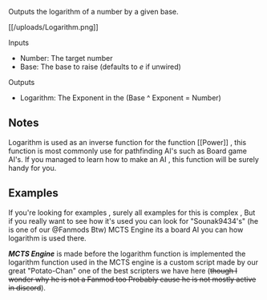 Outputs the logarithm of a number by a given base.

[[/uploads/Logarithm.png]]

Inputs
- Number: The target number
- Base: The base to raise (defaults to *e* if unwired)

Outputs
- Logarithm: The Exponent in the (Base ^ Exponent = Number)

## Notes
Logarithm is used as an inverse function for the function [[Power]] , this function is most commonly use for pathfinding AI's such as Board game AI's. If you managed to learn how to make an AI , this function will be surely handy for you.

## Examples
If you're looking for examples , surely all examples for this is complex , But if you really want to see how it's used you can look for "Sounak9434's" (he is one of our @Fanmods Btw) MCTS Engine its a board AI you can how logarithm is used there.

***MCTS Engine*** is made before the logarithm function is implemented the logarithm function used in the MCTS engine is a custom script made by our great "Potato-Chan" one of the best scripters we have here (~~though I wonder why he is not a Fanmod too Probably cause he is not mostly active in discord~~).